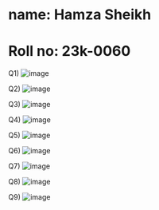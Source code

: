 # name: Hamza Sheikh
# Roll no: 23k-0060

Q1) ![image](https://github.com/hamza26051/pffall23/assets/142868640/2adae13c-40ff-4994-9776-9f4faf1b364b)

Q2) ![image](https://github.com/hamza26051/pffall23/assets/142868640/573c5e65-9392-4289-aed7-617991d6624f)

Q3) ![image](https://github.com/hamza26051/pffall23/assets/142868640/c6da97db-2922-4239-841b-a5b9e29e430f)

Q4) ![image](https://github.com/hamza26051/pffall23/assets/142868640/6b40db3d-5d5a-4711-82c2-9cc10f30b88e)

Q5) ![image](https://github.com/hamza26051/pffall23/assets/142868640/595d4116-3757-4107-88ea-cf23759d71e2)

Q6) ![image](https://github.com/hamza26051/pffall23/assets/142868640/c105d1f8-ea5a-4434-936f-1e44dd1116ee)

Q7) ![image](https://github.com/hamza26051/pffall23/assets/142868640/a6231f60-6888-4b38-8cd8-d88248b91071)

Q8) ![image](https://github.com/hamza26051/pffall23/assets/142868640/df896f87-205f-43cf-9334-52ccac8680de)

Q9) ![image](https://github.com/hamza26051/pffall23/assets/142868640/6783952f-29fc-4888-8efc-63512c938abb)
